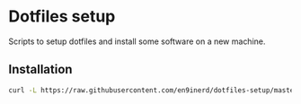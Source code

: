 # Dotfiles setup

Scripts to setup dotfiles and install some software on a new machine.

## Installation

```sh
curl -L https://raw.githubusercontent.com/en9inerd/dotfiles-setup/master/install.sh | bash
```
